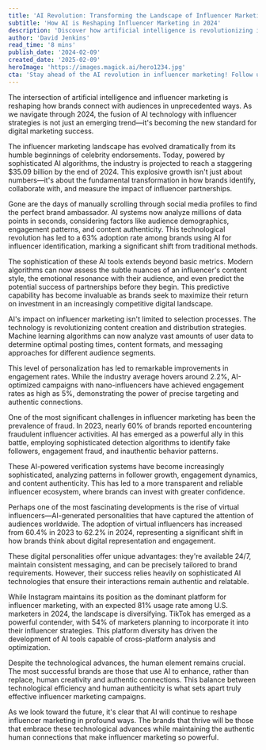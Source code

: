 ```yaml
---
title: 'AI Revolution: Transforming the Landscape of Influencer Marketing'
subtitle: 'How AI is Reshaping Influencer Marketing in 2024'
description: 'Discover how artificial intelligence is revolutionizing influencer marketing in 2024, from AI-powered influencer selection to fraud detection and the rise of virtual influencers. Learn how brands are leveraging AI tools to achieve higher engagement rates and more authentic connections with their audiences.'
author: 'David Jenkins'
read_time: '8 mins'
publish_date: '2024-02-09'
created_date: '2025-02-09'
heroImage: 'https://images.magick.ai/hero1234.jpg'
cta: 'Stay ahead of the AI revolution in influencer marketing! Follow us on LinkedIn for daily insights on the latest trends and technologies shaping the future of digital marketing.'
---
```


The intersection of artificial intelligence and influencer marketing is reshaping how brands connect with audiences in unprecedented ways. As we navigate through 2024, the fusion of AI technology with influencer strategies is not just an emerging trend—it's becoming the new standard for digital marketing success.

The influencer marketing landscape has evolved dramatically from its humble beginnings of celebrity endorsements. Today, powered by sophisticated AI algorithms, the industry is projected to reach a staggering $35.09 billion by the end of 2024. This explosive growth isn't just about numbers—it's about the fundamental transformation in how brands identify, collaborate with, and measure the impact of influencer partnerships.

Gone are the days of manually scrolling through social media profiles to find the perfect brand ambassador. AI systems now analyze millions of data points in seconds, considering factors like audience demographics, engagement patterns, and content authenticity. This technological revolution has led to a 63% adoption rate among brands using AI for influencer identification, marking a significant shift from traditional methods.

The sophistication of these AI tools extends beyond basic metrics. Modern algorithms can now assess the subtle nuances of an influencer's content style, the emotional resonance with their audience, and even predict the potential success of partnerships before they begin. This predictive capability has become invaluable as brands seek to maximize their return on investment in an increasingly competitive digital landscape.

AI's impact on influencer marketing isn't limited to selection processes. The technology is revolutionizing content creation and distribution strategies. Machine learning algorithms can now analyze vast amounts of user data to determine optimal posting times, content formats, and messaging approaches for different audience segments.

This level of personalization has led to remarkable improvements in engagement rates. While the industry average hovers around 2.2%, AI-optimized campaigns with nano-influencers have achieved engagement rates as high as 5%, demonstrating the power of precise targeting and authentic connections.

One of the most significant challenges in influencer marketing has been the prevalence of fraud. In 2023, nearly 60% of brands reported encountering fraudulent influencer activities. AI has emerged as a powerful ally in this battle, employing sophisticated detection algorithms to identify fake followers, engagement fraud, and inauthentic behavior patterns.

These AI-powered verification systems have become increasingly sophisticated, analyzing patterns in follower growth, engagement dynamics, and content authenticity. This has led to a more transparent and reliable influencer ecosystem, where brands can invest with greater confidence.

Perhaps one of the most fascinating developments is the rise of virtual influencers—AI-generated personalities that have captured the attention of audiences worldwide. The adoption of virtual influencers has increased from 60.4% in 2023 to 62.2% in 2024, representing a significant shift in how brands think about digital representation and engagement.

These digital personalities offer unique advantages: they're available 24/7, maintain consistent messaging, and can be precisely tailored to brand requirements. However, their success relies heavily on sophisticated AI technologies that ensure their interactions remain authentic and relatable.

While Instagram maintains its position as the dominant platform for influencer marketing, with an expected 81% usage rate among U.S. marketers in 2024, the landscape is diversifying. TikTok has emerged as a powerful contender, with 54% of marketers planning to incorporate it into their influencer strategies. This platform diversity has driven the development of AI tools capable of cross-platform analysis and optimization.

Despite the technological advances, the human element remains crucial. The most successful brands are those that use AI to enhance, rather than replace, human creativity and authentic connections. This balance between technological efficiency and human authenticity is what sets apart truly effective influencer marketing campaigns.

As we look toward the future, it's clear that AI will continue to reshape influencer marketing in profound ways. The brands that thrive will be those that embrace these technological advances while maintaining the authentic human connections that make influencer marketing so powerful.